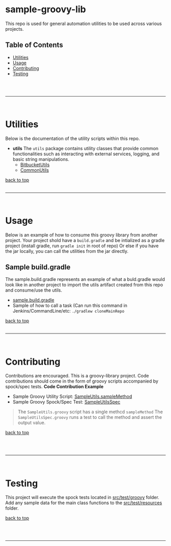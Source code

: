 # sample-groovy-lib
<a name="top"></a>
This repo is used for general automation utilities to be used across various projects.




## Table of Contents
- [Utilities](#utils)
- [Usage](#usage)
- [Contributing](#contribute)
- [Testing](#testing)



<br/><br/>

---
<br/>


<a name="utils"></a>
# Utilities
Below is the documentation of the utility scripts within this repo.

- **utils**
  The `utils` package contains utility classes that provide common functionalities such as interacting with external services, logging, and basic string manipulations.
  - [BitbucketUtils](src/main/groovy/utils/BitbucketUtils.README.md)
  - [CommonUtils](src/main/groovy/utils/CommonUtils.README.md)


[back to top](#top)
<br/><br/>

---
<br/>


<a name="usage"></a>
# Usage
Below is an example of how to consume this groovy library from another project.
Your project shold have a `build.gradle` and be intialized as a gradle project (install gradle, run `gradle init` in root of repo)
Or else if you have the jar locally, you can call the utilities from the jar directly.

## Sample build.gradle
The sample.build.gradle represents an example of what a buld.gradle would look like in another project to import the utils artifact created from this repo and consume/use the utils.
- [sample.build.gradle](src/test/resources/sample.build.gradle)
- Sample of how to call a task (Can run this command in Jenkins/CommandLine/etc:  `./gradlew cloneMainRepo`



[back to top](#top)
<br/><br/>

---
<br/>



<a name="utils"></a>
# Contributing
Contributions are encouraged.
This is a groovy-library project. Code contributions should come in the form of groovy scripts accompanied by spock/spec tests.
**Code Contribution Example**
- Sample Groovy Utility Script:  [SampleUtils.sampleMethod](src/main/groovy/utils/SampleUtils.groovy)
- Sample Groovy Spock/Spec Test: [SampleUtilsSpec](src/test/groovy/utils/SampleUtilsSpec.groovy)
> The `SampleUtils.groovy` script has a single methcd `sampleMethod`
> The `SampleUtilsSpec.groovy` runs a test to call the method and assert the output value.




[back to top](#top)

<br/><br/>

---
<br/>


<a name="testing"></a>
# Testing
This project will execute the spock tests located in [src/test/groovy](src/test/groovy) folder.
Add any sample data for the main class functions to the [src/test/resources](src/test/resources) folder.




[back to top](#top)

<br/><br/>

---
<br/>
